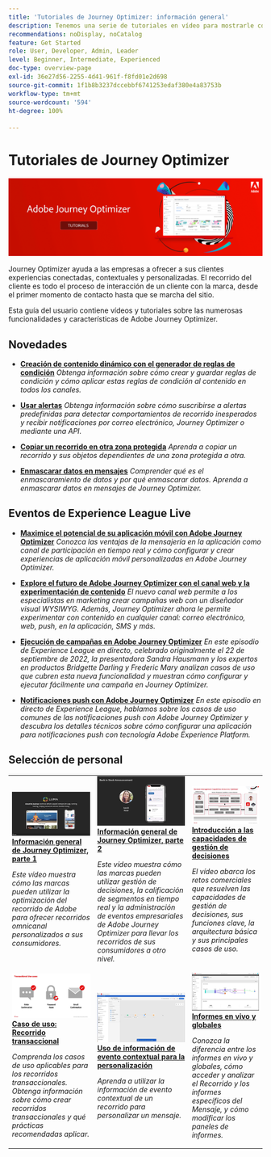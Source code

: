 ```yaml
---
title: 'Tutoriales de Journey Optimizer: información general'
description: Tenemos una serie de tutoriales en vídeo para mostrarle cómo aprovechar las ventajas de Journey Optimizer.
recommendations: noDisplay, noCatalog
feature: Get Started
role: User, Developer, Admin, Leader
level: Beginner, Intermediate, Experienced
doc-type: overview-page
exl-id: 36e27d56-2255-4d41-961f-f8fd01e2d698
source-git-commit: 1f1b8b3237dccebbf6741253edaf380e4a83753b
workflow-type: tm+mt
source-wordcount: '594'
ht-degree: 100%

---
```



# Tutoriales de Journey Optimizer

![](./assets/ajo-banner.png)

Journey Optimizer ayuda a las empresas a ofrecer a sus clientes experiencias conectadas, contextuales y personalizadas. El recorrido del cliente es todo el proceso de interacción de un cliente con la marca, desde el primer momento de contacto hasta que se marcha del sitio.

Esta guía del usuario contiene vídeos y tutoriales sobre las numerosas funcionalidades y características de Adobe Journey Optimizer.

<div id="whats-new-section">

## Novedades

* **[Creación de contenido dinámico con el generador de reglas de condición](/help/personalize-content/create-dynamic-content.md)**
  *Obtenga información sobre cómo crear y guardar reglas de condición y cómo aplicar estas reglas de condición al contenido en todos los canales.*

* **[Usar alertas](/help/administration/alerts.md)**
  *Obtenga información sobre cómo suscribirse a alertas predefinidas para detectar comportamientos de recorrido inesperados y recibir notificaciones por correo electrónico, Journey Optimizer o mediante una API.*

* **[Copiar un recorrido en otra zona protegida](/help/create-journeys/copy-a-journey.md)**
  *Aprenda a copiar un recorrido y sus objetos dependientes de una zona protegida a otra.*

* **[Enmascarar datos en mensajes](/help/privacy/mask-data-in-messages.md)**
  *Comprender qué es el enmascaramiento de datos y por qué enmascarar datos. Aprenda a enmascarar datos en mensajes de Journey Optimizer.*

</div>


<div id="events-section">

## Eventos de Experience League Live

* **[Maximice el potencial de su aplicación móvil con Adobe Journey Optimizer](https://experienceleague.adobe.com/docs/events/experience-league-live-recordings/episodes/exl-live-episode-5-24-23.html?lang=es)**
  *Conozca las ventajas de la mensajería en la aplicación como canal de participación en tiempo real y cómo configurar y crear experiencias de aplicación móvil personalizadas en Adobe Journey Optimizer.*

* **[Explore el futuro de Adobe Journey Optimizer con el canal web y la experimentación de contenido](https://experienceleague.adobe.com/docs/events/experience-league-live-recordings/episodes/exl-live-episode-6-14-23.html?lang=es)**
  *El nuevo canal web permite a los especialistas en marketing crear campañas web con un diseñador visual WYSIWYG. Además, Journey Optimizer ahora le permite experimentar con contenido en cualquier canal: correo electrónico, web, push, en la aplicación, SMS y más.*

* **[Ejecución de campañas en Adobe Journey Optimizer](https://experienceleague.adobe.com/docs/experience-league-live-events/events/episodes/exl-live-episode-09-22-22.html?lang=es)**
  *En este episodio de Experience League en directo, celebrado originalmente el 22 de septiembre de 2022, la presentadora Sandra Hausmann y los expertos en productos Bridgette Darling y Frederic Mary analizan casos de uso que cubren esta nueva funcionalidad y muestran cómo configurar y ejecutar fácilmente una campaña en Journey Optimizer.*

* **[Notificaciones push con Adobe Journey Optimizer](https://experienceleague.adobe.com/docs/experience-league-live-events/events/episodes/exl-live-episode-05-12-22.html?lang=es)**
  *En este episodio en directo de Experience League, hablamos sobre los casos de uso comunes de las notificaciones push con Adobe Journey Optimizer y descubra los detalles técnicos sobre cómo configurar una aplicación para notificaciones push con tecnología Adobe Experience Platform.*

</div>

<div id="recs-overview-body-1"></div>
<div id="recs-overview-body-2"></div>
<div id="recs-overview-body-3"></div>
<div id="recs-overview-body-4"></div>
<div id="recs-overview-body-5"></div>
<div id="recs-overview-body-6"></div>

<div id="staff-picks-section">

## Selección de personal

<table>
<tr>
  <td>
    <a href="./introduction/journey-optimizer-overview-part-1.md">
      <img alt="Información general de Journey Optimizer, parte 1: Entregar recorridos omnicanal (vídeo)" src="./assets/334174.jpg"/>
    </a>
    <div>
      <a href="./introduction/journey-optimizer-overview-part-1.md">
    <strong>Información general de Journey Optimizer, parte 1 </strong>
    </a>
    </div>
    <p>
    <em>Este vídeo muestra cómo las marcas pueden utilizar la optimización del recorrido de Adobe para ofrecer recorridos omnicanal personalizados a sus consumidores.</em>
    <p>
  </td>
    <td>
    <a href="./introduction/journey-optimizer-overview-part-2.md">
      <img alt="Información general de Journey Optimizer, parte 2: Entregar recorridos omnicanal (vídeo)" src="./assets/334175.jpg"/>
    </a>
    <div>
      <a href="./introduction/journey-optimizer-overview-part-2.md">
    <strong>Información general de Journey Optimizer, parte 2 </strong>
    </a>
    </div>
    <p>
    <em>Este vídeo muestra cómo las marcas pueden utilizar gestión de decisiones, la calificación de segmentos en tiempo real y la administración de eventos empresariales de Adobe Journey Optimizer para llevar los recorridos de sus consumidores a otro nivel.</em>
    <p>
  </td>
  </td>
    <td>
    <a href="./decision-management/create-decisions.md">
      <img alt="Introducción a las capacidades de gestión de decisiones" src="./assets/326961.jpg"/>
    </a>
    <div>
      <a href="./decision-management/create-decisions.md">
    <strong>Introducción a las capacidades de gestión de decisiones </strong>
    </a>
    </div>
    <p>
    <em>El vídeo abarca los retos comerciales que resuelven las capacidades de gestión de decisiones, sus funciones clave, la arquitectura básica y sus principales casos de uso.

</em>
    <p>
  </td>
</tr>
<tr>
  <td>
    <a href="./create-journeys/use-case-transactional-journey.md">
      <img alt="Caso de uso: Recorrido transaccional " src="./assets/334202.jpeg"/>
    </a>
    <div>
      <a href="./create-journeys/use-case-transactional-journey.md">
    <strong>Caso de uso: Recorrido transaccional </strong>
    </a>
    </div>
    <p>
    <em>Comprenda los casos de uso aplicables para los recorridos transaccionales. Obtenga información sobre cómo crear recorridos transaccionales y qué prácticas recomendadas aplicar.</em>
    <p>
  </td>
    <td>
    <a href="./personalize-content/use-contextual-event-information-for-personalization.md">
      <img alt="Uso de información de evento contextual para la personalización" src="./assets/334165.jpg"/>
    </a>
    <div>
      <a href="./personalize-content/use-contextual-event-information-for-personalization.md">
    <strong>Uso de información de evento contextual para la personalización </strong>
    </a>
    </div>
    <p>
    <em>Aprenda a utilizar la información de evento contextual de un recorrido para personalizar un mensaje.</em>
    <p>
  </td>
  </td>
    <td>
    <a href="./report-and-monitor/live-and-global-reports.md">
      <img alt="Informes en vivo y globales" src="./assets/334108.jpg"/>
    </a>
    <div>
      <a href="./report-and-monitor/live-and-global-reports.md">
    <strong>Informes en vivo y globales </strong>
    </a>
    </div>
    <p>
    <em>Conozca la diferencia entre los informes en vivo y globales, cómo acceder y analizar el Recorrido y los informes específicos del Mensaje, y cómo modificar los paneles de informes.

</em>
    <p>
  </td>
</tr>
</table>
</div>
